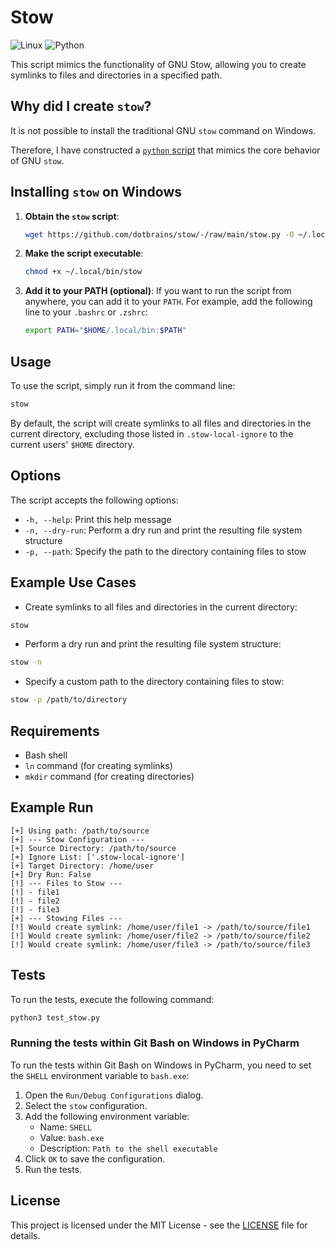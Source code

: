 # Stow

![Linux](https://img.shields.io/badge/-Linux-FCC624?style=flat-square&logo=linux&logoColor=black)
![Python](https://img.shields.io/badge/-Python-3776AB?style=flat-square&logo=python&logoColor=white)

This script mimics the functionality of GNU Stow, allowing you to create symlinks to files and directories in a specified path.

## Why did I create `stow`?

It is not possible to install the traditional GNU `stow` command on Windows.

Therefore, I have constructed a [`python` script](/stow.py) that mimics the core behavior of GNU `stow`.

## Installing `stow` on Windows

1. **Obtain the `stow` script**:
   ```bash
   wget https://github.com/dotbrains/stow/-/raw/main/stow.py -O ~/.local/bin/stow
   ```

2. **Make the script executable**:
   ```bash
   chmod +x ~/.local/bin/stow
   ```

3. **Add it to your PATH (optional)**:
   If you want to run the script from anywhere, you can add it to your `PATH`. For example, add the following line to your `.bashrc` or `.zshrc`:
   ```bash
   export PATH="$HOME/.local/bin:$PATH"
   ```

## Usage

To use the script, simply run it from the command line:

```bash
stow
```

By default, the script will create symlinks to all files and directories in the current directory, excluding those listed in `.stow-local-ignore` to the current users' `$HOME` directory.

## Options

The script accepts the following options:

* `-h, --help`: Print this help message
* `-n, --dry-run`: Perform a dry run and print the resulting file system structure
* `-p, --path`: Specify the path to the directory containing files to stow

## Example Use Cases

* Create symlinks to all files and directories in the current directory:

```bash
stow
```

* Perform a dry run and print the resulting file system structure:

```bash
stow -n
```

* Specify a custom path to the directory containing files to stow:

```bash
stow -p /path/to/directory
```

## Requirements

* Bash shell
* `ln` command (for creating symlinks)
* `mkdir` command (for creating directories)

## Example Run

```text
[+] Using path: /path/to/source
[+] --- Stow Configuration ---
[+] Source Directory: /path/to/source
[+] Ignore List: ['.stow-local-ignore']
[+] Target Directory: /home/user
[+] Dry Run: False
[!] --- Files to Stow ---
[!] - file1
[!] - file2
[!] - file3
[+] --- Stowing Files ---
[!] Would create symlink: /home/user/file1 -> /path/to/source/file1
[!] Would create symlink: /home/user/file2 -> /path/to/source/file2
[!] Would create symlink: /home/user/file3 -> /path/to/source/file3
```

## Tests

To run the tests, execute the following command:

```bash
python3 test_stow.py
```

### Running the tests within Git Bash on Windows in PyCharm

To run the tests within Git Bash on Windows in PyCharm, you need to set the `SHELL` environment variable to `bash.exe`:

1. Open the `Run/Debug Configurations` dialog.
2. Select the `stow` configuration.
3. Add the following environment variable:
   * Name: `SHELL`
   * Value: `bash.exe`
   * Description: `Path to the shell executable`
4. Click `OK` to save the configuration.
5. Run the tests.

## License

This project is licensed under the MIT License - see the [LICENSE](/LICENSE) file for details.

